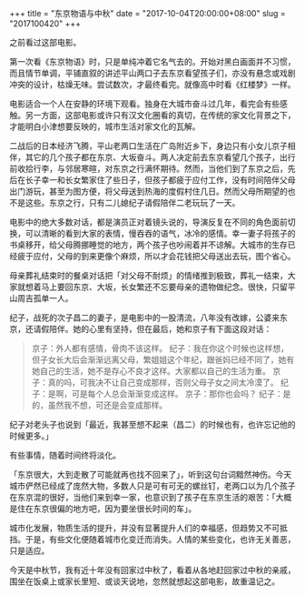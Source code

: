 +++
title = "东京物语与中秋"
date = "2017-10-04T20:00:00+08:00"
slug = "2017100420"
+++

之前看过这部电影。

第一次看《东京物语》时，只是单纯冲着它名气去的。开始对黑白画面并不习惯，而且情节单调，平铺直叙的讲述平山两口子去东京看望孩子们，亦没有悬念或戏剧冲突的设计，枯燥无味。尝试数次，才最终看完。就像高中时看《红楼梦》一样。

电影适合一个人在安静的环境下观看。独身在大城市奋斗过几年，看完会有些感触。另一方面，这部电影或许只有汉文化圈看的真切，在传统的家文化背景之下，才能明白小津想要反映的，城市生活对家文化的瓦解。

二战后的日本经济飞腾，平山老两口生活在广岛附近乡下，身边只有小女儿京子相伴，其它的几个孩子都在东京、大坂奋斗。两人决定前去东京看望几个孩子，出行前收拾行李，与邻居寒暄，对东京之行满怀期待。然而，当他们到了东京之后，先后在长子幸一和长女繁家住了些日子，但孩子都疲于应付工作，没有时间陪伴父母出门游玩，甚至为图方便，将父母送到热海的度假村住几日。然而父母所期望的也不是这些。东京之行，只有二儿媳纪子请假陪伴二老玩玩了一天。

电影中的绝大多数对话，都是演员正对着镜头说的，导演反复在不同的角色面前切换，可以清晰的看到大家的表情，慢吞吞的语气，冰冷的感情。幸一妻子将孩子的书桌移开，给父母腾挪睡觉的地方，两个孩子也吵闹着并不谅解。大城市的生存已经疲于应付，父母的到来更像个麻烦，所以才会花钱把父母送出去玩，图个省心。

母亲葬礼结束时的餐桌对话把「对父母不耐烦」的情绪推到极致，葬礼一结束，大家就想着马上要回东京、大坂，长女繁还不忘要母亲的遗物做纪念。很快，只留平山周吉孤单一人。

纪子，战死的次子昌二的妻子，是电影中的一股清流，八年没有改嫁，公婆来东京，还请假陪伴。她的心里有坚持，但在最后，她和京子有下面这段对话：

> 京子：外人都有感情，骨肉不该这样。
> 纪子：我在你这个时候也这样想，但子女长大后会渐渐远离父母，繁姐姐这个年纪，跟爸妈已经不同了，她有她自己的生活，她不是存心不良才这样。大家都以自己的生活为重。
> 京子：真的吗，可我决不让自己变成那样，否则父母子女之间太冷漠了。
> 纪子：是啊，可是每个人总会渐渐变成这样。
> 京子：那你也会吗？
> 纪子：是的，虽然我不想，可还是会变成那样。

纪子对老头子也说到「最近，我甚至想不起来（昌二）的时候也有，也许忘记他的时候更多。」

有些事情，随着时间终将淡化。

「东京很大，大到走散了可能就再也找不回来了」，听到这句台词黯然神伤。今天城市俨然已经成了庞然大物，多数人只是可有可无的螺丝钉，老两口以为几个孩子在东京混的很好，当他们来到幸一家，也意识到了孩子在东京生活的艰苦：「大概是住在东京很偏的地方吧，因为要坐很长时间的车」。

城市化发展，物质生活的提升，并没有显著提升人们的幸福感，但趋势又不可抵挡。于是，有些文化便随着城市化变迁而消失。人情的某些变化，也许无关善恶，只是适应。

今天是中秋节，我有近十年没有回家过中秋了，看着从各地赶回家过中秋的亲戚，围坐在饭桌上或家长里短、或谈天说地，忽然就想起这部电影，故重温记之。



